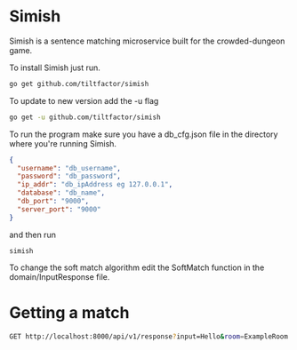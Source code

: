 # Simish

Simish is a sentence matching microservice built for the crowded-dungeon game.

To install Simish just run.
```bash
go get github.com/tiltfactor/simish
```

To update to new version add the -u flag
```bash
go get -u github.com/tiltfactor/simish
```

To run the program make sure you have a db_cfg.json file in the directory where you're running
Simish.

```json
{
  "username": "db_username",
  "password": "db_password",
  "ip_addr": "db_ipAddress eg 127.0.0.1",
  "database": "db_name",
  "db_port": "9000",
  "server_port": "9000"
}
```

and then run
```
simish
```

To change the soft match algorithm edit the SoftMatch function in the domain/InputResponse file.


# Getting a match
```bash
GET http://localhost:8000/api/v1/response?input=Hello&room=ExampleRoom
```
